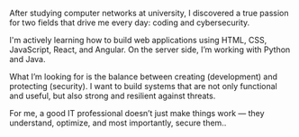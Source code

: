 After studying computer networks at university, I discovered a true passion for two fields that drive me every day: coding and cybersecurity.

I'm actively learning how to build web applications using HTML, CSS, JavaScript, React, and Angular. On the server side, I’m working with Python and Java.

What I’m looking for is the balance between creating (development) and protecting (security). I want to build systems that are not only functional and useful, but also strong and resilient against threats.

For me, a good IT professional doesn’t just make things work — they understand, optimize, and most importantly, secure them..
